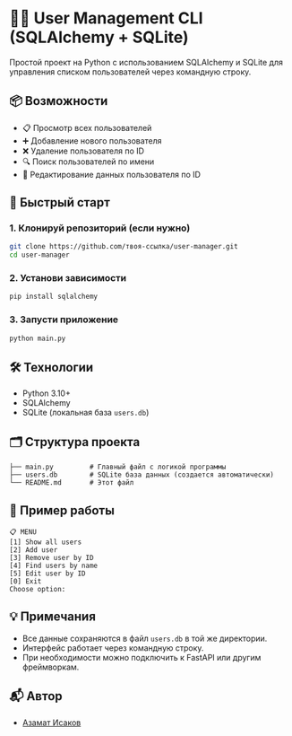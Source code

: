 # 🧑‍🎓 User Management CLI (SQLAlchemy + SQLite)

Простой проект на Python с использованием SQLAlchemy и SQLite для управления списком пользователей через командную строку.

## 📦 Возможности

- 📋 Просмотр всех пользователей  
- ➕ Добавление нового пользователя  
- ❌ Удаление пользователя по ID  
- 🔍 Поиск пользователей по имени  
- 📝 Редактирование данных пользователя по ID  

## 🚀 Быстрый старт

### 1. Клонируй репозиторий (если нужно)

```bash
git clone https://github.com/твоя-ссылка/user-manager.git
cd user-manager
```

### 2. Установи зависимости

```bash
pip install sqlalchemy
```

### 3. Запусти приложение

```bash
python main.py
```

## 🛠️ Технологии

- Python 3.10+
- SQLAlchemy
- SQLite (локальная база `users.db`)

## 🗂️ Структура проекта

```
├── main.py         # Главный файл с логикой программы
├── users.db        # SQLite база данных (создается автоматически)
└── README.md       # Этот файл
```

## 📌 Пример работы

```plaintext
📋 MENU
[1] Show all users
[2] Add user
[3] Remove user by ID
[4] Find users by name
[5] Edit user by ID
[0] Exit
Choose option:
```

## 💡 Примечания

- Все данные сохраняются в файл `users.db` в той же директории.
- Интерфейс работает через командную строку.
- При необходимости можно подключить к FastAPI или другим фреймворкам.

## 📬 Автор

- [Азамат Исаков](mailto:dhgh232@gmail.com)
